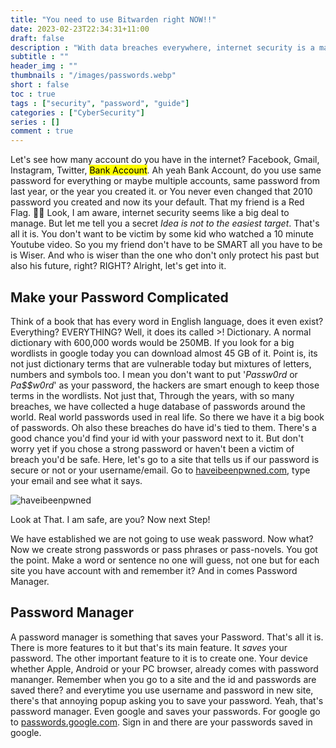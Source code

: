 ```yaml
---
title: "You need to use Bitwarden right NOW!!"
date: 2023-02-23T22:34:31+11:00
draft: false
description : "With data breaches everywhere, internet security is a major concern. Even if you do not want to go through any hassle, here are the minimum steps that will put you from easy targets to hard."
subtitle : ""
header_img : ""
thumbnails : "/images/passwords.webp"
short : false
toc : true
tags : ["security", "password", "guide"]
categories : ["CyberSecurity"]
series : []
comment : true
---
```


Let's see how many account do you have in the internet? Facebook, Gmail, Instagram, Twitter, <mark>Bank Account</mark>. Ah yeah Bank Account, do you use same password for everything or maybe multiple accounts, same password from last year, or the year you created it. or You never even changed that 2010 password you created and now its your default. That my friend is a Red Flag. 🚩🚩
Look, I am aware, internet security seems like a big deal to manage. But let me tell you a secret _Idea is not to the easiest target_. That's all it is. You don't want to be victim by some kid who watched a 10 minute Youtube video. So you my friend don't have to be SMART all you have to be is Wiser.
And who is wiser than the one who don't only protect his past but also his future, right? RIGHT?
Alright, let's get into it.

## Make your Password Complicated

Think of a book that has every word in English language, does it even exist? Everything? EVERYTHING? Well, it does its called >! Dictionary. A normal dictionary with 600,000 words would be 250MB. If you look for a big wordlists in google today you can download almost 45 GB of it. Point is, its not just dictionary terms that are vulnerable today but mixtures of letters, numbers and symbols too. I mean you don't want to put '_Passw0rd_ or _Pa$$w0rd_' as your password, the hackers are smart enough to keep those terms in the wordlists. Not just that, Through the years, with so many breaches, we have collected a huge database of passwords around the world. Real world passwords used in real life. So there we have it a big book of passwords. Oh also these breaches do have id's tied to them. There's a good chance you'd find your id with your password next to it. But don't worry yet if you chose a strong password or haven't been a victim of breach you'd be safe.
Here, let's go to a site that tells us if our password is secure or not or your username/email. Go to [haveibeenpwned.com](https://haveibeenpwned.com), type your email and see what it says. 

![haveibeenpwned](../images/haveibeenpwned.webp)

Look at That. I am safe, are you?
Now next Step!

We have established we are not going to use weak password. Now what?
Now we create strong passwords or pass phrases or pass-novels. You got the point. Make a word or sentence no one will guess, not one but for each site you have account with and remember it? And in comes Password Manager.

## Password Manager

A password manager is something that saves your Password. That's all it is. There is more features to it but that's its main feature. It _saves_ your password.
The other important feature to it is to create one. Your device whether Apple, Android or your PC browser, already comes with password mananger. Remember when you go to a site and the id and passwords are saved there? and everytime you use username and password in new site, there's that annoying popup asking you to save your password. Yeah, that's password manager.
Even google and saves your passwords. For google go to [passwords.google.com](https://passwords.google.com). Sign in and there are your passwords saved in google.
<!-- ### Why save your password?

A human brain can only handle so many phrases, especially, complicated ones. My sibling resets password everytime they have to use it. -->
